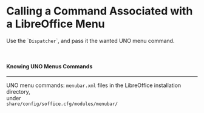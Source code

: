 # Calling a Command Associated with a LibreOffice Menu

Use the \``Dispatcher`\`, and pass it the wanted UNO menu command.

<br>

#### **Knowing UNO Menus Commands**

----

UNO menu commands: `menubar.xml` files in the LibreOffice installation directory,<br>
under<br>
`share/config/soffice.cfg/modules/menubar/`